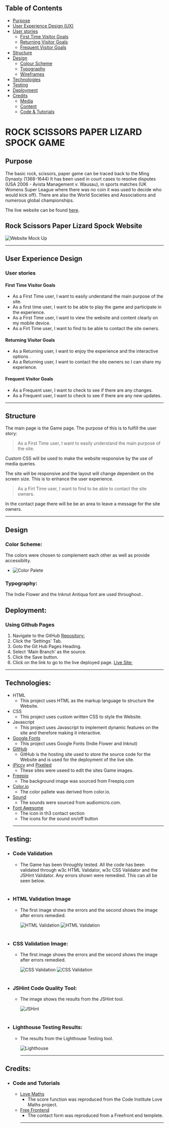 ## Table of Contents
* [Purpose](#purpose)
 * [User Experience Design (UX)](#user-experience-design)
  * [User stories](#user-stories)
    * [First Time Visitor Goals](#first-time-visitor-goals)
    * [Returning Visitor Goals](#returning-visitor-goals)
    * [Frequent Visitor Goals](#frequent-visitor-goals)
  * [Structure](#structure)  
  * [Design](#design)
    * [Colour Scheme](#color-scheme)
    * [Typography](#typography)    
    * [Wireframes](#Wireframes)
* [Technologies](#technologies)
* [Testing](#testing)
* [Deployment](#deployment)
* [Credits](#credits) 
    * [Media](#media)
    * [Content](content)
    * [Code & Tutorials](#code-&-tutorials)
    

# ROCK SCISSORS PAPER LIZARD SPOCK GAME
## Purpose
The basic rock, scissors, paper game  can be  traced back to the Ming Dynasty (1368-1644) It has been used in court cases to resolve disputes (USA 2006 - Avista Management v. Wausau), in sports matches (UK Womens Super League where there was no coin it was used to decide who would kick off).
There are also the World Societies and Associations and numerous global  championships. 

The live website can be found [here](https://andyk8872.github.io/project-2/).

## Rock Scissors Paper Lizard Spock Website

![Website Mock Up](docs/responsive.png)

*** 
## User Experience Design

### User stories
#### First Time Visitor Goals
* As a First Time user, I want to easily understand the main purpose of the site.
* As a first time user, I want to be able to play the game and participate in the experience.
* As a First Time user, I want to view the website and content clearly on my mobile device.
* As a Firt Time user, I want to find to be able to contact the site owners.
#### Returning Visitor Goals
* As a Returning user, I want to enjoy the experience and the interactive options .
* As a Returning user, I want to contact the site owners so I can share my experience.
#### Frequent Visitor Goals
* As a Frequent user, I want to check to see if there are any changes.
* As a Frequent user, I want to check to see if there are any new updates.
***

## Structure
The main page is the Game page.
The purpose of this is to fulfill the user story:
> As a First Time user, I want to easily understand the main purpose of the site.

Custom CSS will be used to make the website responsive by the use of media queries.

The site will be responsive and the layout will change dependent on the screen size. This is to enhance the user experience.

> As a Firt Time user, I want to find to be able to contact the site owners.

In the contact page there will be be an area to leave a message for the site owners.
***

## Design
### Color Scheme:
The colors were chosen to complement each other as well as provide accessiblity.<br>
* ![Color Palete](docs/palete.png)

### Typography:
The Indie Flower and the Inknut Antiqua font are used throughout..


  ## Deployment:
  ### Using Github Pages
  1. Navigate to the GitHub [Repository:](https://github.com/andyk8872/project-2)
  1. Click the 'Settings' Tab.
  1. Goto the Git Hub Pages Heading.
  1. Select 'Main Branch' as the source.
  1. Click the Save button.
  1. Click on the link to go to the live deployed page. [Live Site:](https://andyk8872.github.io/project-2)
  ***

## Technologies:
*  HTML
	* This project uses HTML as the markup language to structure the Website.
* CSS
	* This project uses custom written CSS to style the Website.
* Javascript
  * This project uses Javascript to implement dynamic features on the site and therefore making it  interactive.
* [Google Fonts](https://fonts.google.com/)
  * This project uses Google Fonts (Indie Flower and Inknut)
* [GitHub](https://github.com/)
  * GitHub is the hosting site used to store the source code for the Website and is used for the deployment of the live site.
* [iPiccy](http://ipiccy.com) and [Pixelied](https://pixelied.com)
  * These sites were useed to edit the sites Game images.
* [Freepiq](http://freepiq.com)
  * The background image was sourced from Freepiq.com
* [Color.io](http://color.io)
  * The color pallete was derived from color.io.
* [Sound](https://www.audiomicro.com/free-sound-effects)
  * The sounds were sourced from audiomicro.com.
* [Font Awesome](https://fontawesome.com/)  
  * The icon in th3 contact section
  * The icons for the sound on/off button         
  ***

## Testing:
* ### Code Validation
  * The Game has been throughly tested. All the code has been validated through w3c HTML Validator, w3c CSS Validator and the JSHint Validator.
    Any errors shown were remedied. This can all be seen below.<br><br>

* ### HTML Validation Image
  * The first image shows the errors and the second shows the image after errors remedied.

    ![HTML Validation](docs/html-error.png)
    ![HTML Validation](docs/html-clear.png)<br><br>

* ### CSS Validation Image:    
  * The first image shows the errors and the second shows the image after errors remedied.

    ![CSS Validation](docs/css-error.png)
    ![CSS Validation](docs/css-clear.png)<br><br>

* ### JSHint Code Quality Tool:
  * The image shows the results from the JSHint tool.

    ![JSHint](docs/jshint.png)<br><br> 

* ### Lighthouse Testing Results:
  * The results from the Lighthouse Testing tool.

    ![Lighthouse](docs/desktop-lighthouse.png)  
    ***     

## Credits:
* ###  Code and Tutorials    
  * [Love Maths](https://learn.codeinstitute.net/)
    * The score function was reproduced from the Code Institute Love Maths project. 
  * [Free Frontend](https://freefrontend/)
     * The contact form was reproduced from a Freefront end templete.
     ***   




